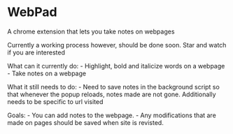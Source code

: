 # WebPad
A chrome extension that lets you take notes on webpages

Currently a working process however, should be done soon. Star and watch if you are interested 

What can it currently do: 
	- Highlight, bold and italicize words on a webpage
	- Take notes on a webpage

What it still needs to do: 
	- Need to save notes in the background script so that whenever the popup reloads,
	notes made are not gone. Additionally needs to be specific to url visited

Goals: 
	- You can add notes to the webpage. 
	- Any modifications that are made on pages should be saved when site is revisted.
